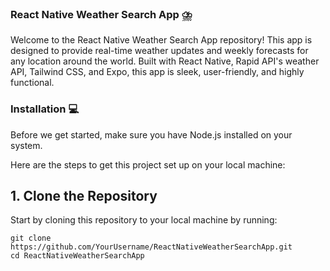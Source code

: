 ### React Native Weather Search App ⛈️

Welcome to the React Native Weather Search App repository! This app is designed to provide real-time weather updates and weekly forecasts for any location around the world. Built with React Native, Rapid API's weather API, Tailwind CSS, and Expo, this app is sleek, user-friendly, and highly functional.

### Installation 💻
Before we get started, make sure you have Node.js installed on your system.

Here are the steps to get this project set up on your local machine:

## 1. Clone the Repository
Start by cloning this repository to your local machine by running:

```
git clone https://github.com/YourUsername/ReactNativeWeatherSearchApp.git
cd ReactNativeWeatherSearchApp
```
